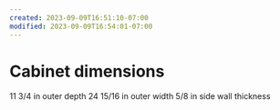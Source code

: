 ```yaml
---
created: 2023-09-09T16:51:10-07:00
modified: 2023-09-09T16:54:01-07:00
---
```


# Cabinet dimensions

11 3/4 in outer depth
24 15/16 in outer width
5/8 in side wall thickness
